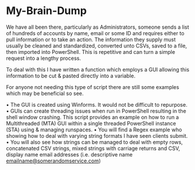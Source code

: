 # My-Brain-Dump

We have all been there, particularly as Administrators, someone sends a list of hundreds of accounts by name, email or some ID and requires either to pull information or to take an action. The information they supply must usually be cleaned and standardized, converted unto CSVs, saved to a file, then imported into PowerShell. This is repetitive and can turn a simple request into a lengthy process. 

To deal with this I have written a function which employs a GUI allowing this information to be cut & pasted directly into a variable. 

For anyone not needing this type of script there are still some examples which may be beneficial so see. 

•	The GUI is created using Winforms. It would not be difficult to repurpose.
•	GUIs can create threading issues when run in PowerShell resulting in the shell window crashing. This script provides an example on how to run a Multithreaded (MTA) GUI within a single threaded PowerShell instance (STA) using & managing runspaces.
•	You will find a Regex example who showing how to deal with varying string formats I have seen clients submit.
•	You will also see how strings can be managed to deal with empty rows, concatenated CSV strings, mixed strings with carriage returns and CSV, display name email addresses (i.e. descriptive name <emailname@somerandomservice.com>)
